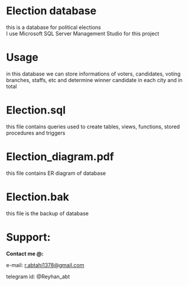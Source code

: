 # Election database
this is a database for political elections  
I use Microsoft SQL Server Management Studio for this project
# Usage  
in this database we can store informations of voters, candidates, voting branches, staffs, etc and determine winner candidate in each city and in total    
# Election.sql  
this file contains queries used to create tables, views, functions, stored procedures and triggers  
# Election_diagram.pdf  
this file contains ER diagram of database  
# Election.bak
this file is the backup of database
# Support:

**Contact me @:**

e-mail: r.abtahi1378@gmail.com

telegram id: @Reyhan_abt
